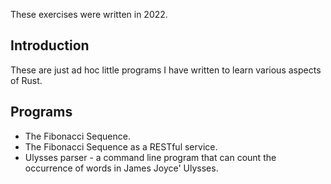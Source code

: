 These exercises were written in 2022.

## Introduction

These are just ad hoc little programs I have written to learn various aspects of Rust.

## Programs

* The Fibonacci Sequence.
* The Fibonacci Sequence as a RESTful service.
* Ulysses parser - a command line program that can count the occurrence of words in James Joyce' Ulysses.

